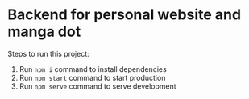 # Backend for personal website and manga dot

Steps to run this project:

1. Run `npm i` command to install dependencies
2. Run `npm start` command to start production
3. Run `npm serve` command to serve development
